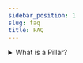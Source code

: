 ```yaml
---
sidebar_position: 1
slug: faq
title: FAQ
---
```


<details>
  <summary>What is a Pillar?</summary>
  <p>A Pillar is ...</p>
</details>



